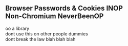 Browser Passwords & Cookies INOP  
Non-Chromium NeverBeenOP
---
oo a library  
dont use this on other people dummies  
dont break the law blah blah blah
